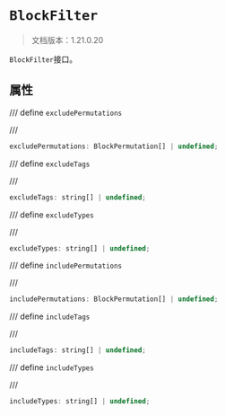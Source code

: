 # `BlockFilter`

> 文档版本：1.21.0.20

`BlockFilter`接口。

## 属性

/// define
`excludePermutations`


///

```js
excludePermutations: BlockPermutation[] | undefined;
```


/// define
`excludeTags`


///

```js
excludeTags: string[] | undefined;
```


/// define
`excludeTypes`


///

```js
excludeTypes: string[] | undefined;
```


/// define
`includePermutations`


///

```js
includePermutations: BlockPermutation[] | undefined;
```


/// define
`includeTags`


///

```js
includeTags: string[] | undefined;
```


/// define
`includeTypes`


///

```js
includeTypes: string[] | undefined;
```

